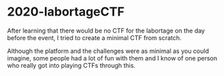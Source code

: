 # 2020-labortageCTF

After learning that there would be no CTF for the labortage on the day before the event, I tried to create a minimal CTF from scratch. 

Although the platform and the challenges were as minimal as you could imagine, some people had a lot of fun with them and I know of one person who really got into playing CTFs through this.